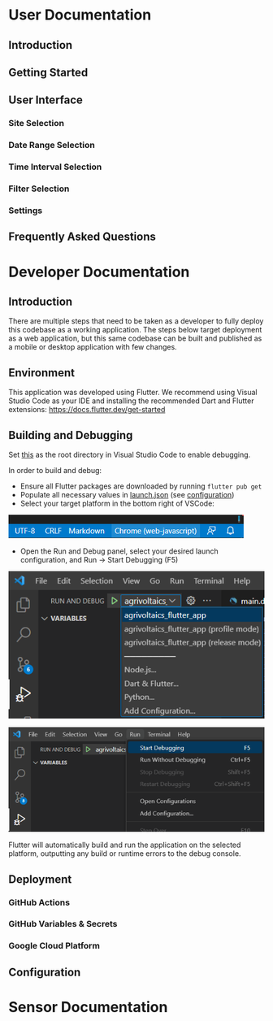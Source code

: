 # User Documentation

## Introduction

## Getting Started

## User Interface
### Site Selection
### Date Range Selection
### Time Interval Selection
### Filter Selection
### Settings

## Frequently Asked Questions


# Developer Documentation

## Introduction
There are multiple steps that need to be taken as a developer to fully deploy this codebase as a working application. The steps below target deployment as a web application, but this same codebase can be built and published as a mobile or desktop application with few changes.

## Environment
This application was developed using Flutter. We recommend using Visual Studio Code as your IDE and installing the recommended Dart and Flutter extensions: https://docs.flutter.dev/get-started

## Building and Debugging
Set [this](../../../application/agrivoltaics_flutter_app/) as the root directory in Visual Studio Code to enable debugging.

In order to build and debug:
* Ensure all Flutter packages are downloaded by running ```flutter pub get```
* Populate all necessary values in [launch.json](../../../application/agrivoltaics_flutter_app/.vscode/launch.json) (see [configuration](#configuration))
* Select your target platform in the bottom right of VSCode:

![platform](./images/select-platform-flutter.png)

* Open the Run and Debug panel, select your desired launch configuration, and Run -> Start Debugging (F5)

![run-and-debug](./images/run-and-debug-flutter.png)

![run-and-debug](./images/run-and-debug-flutter-2.png)

Flutter will automatically build and run the application on the selected platform, outputting any build or runtime errors to the debug console.

## Deployment
### GitHub Actions
### GitHub Variables & Secrets
### Google Cloud Platform

## Configuration

# Sensor Documentation